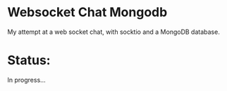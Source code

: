 # Websocket Chat Mongodb
My attempt at a web socket chat, with socktio and a MongoDB database.

# Status:
In progress...
